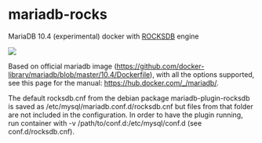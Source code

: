# mariadb-rocks
MariaDB 10.4 (experimental) docker with [ROCKSDB](https://rocksdb.org/) engine

[![](https://images.microbadger.com/badges/version/crocodile2u/mariadb-rocks.svg)](https://microbadger.com/images/crocodile2u/mariadb-rocks "Get your own version badge on microbadger.com")

Based on official mariadb image (https://github.com/docker-library/mariadb/blob/master/10.4/Dockerfile), with all the options supported, see this page for the manual: https://hub.docker.com/_/mariadb/.

The default rocksdb.cnf from the debian package mariadb-plugin-rocksdb is saved as /etc/mysql/mariadb.conf.d/rocksdb.cnf but files from that folder are not included in the configuration. In order to have the plugin running, run container with -v /path/to/conf.d:/etc/mysql/conf.d (see conf.d/rocksdb.cnf).

